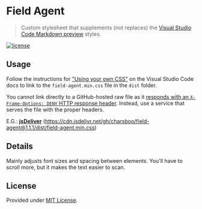 # Field Agent

> Custom stylesheet that supplements (not replaces) the [Visual Studio Code Markdown preview](https://code.visualstudio.com/docs/languages/markdown#_markdown-preview) styles.

[![license][img-license]][url-license]

## Usage

Follow the instructions for ["Using your own CSS"](https://code.visualstudio.com/docs/getstarted/settings) on the Visual Studio Code docs to link to the `field-agent.min.css` file in the `dist` folder.

You cannot link directly to a GitHub-hosted raw file as it [responds with an `X-Frame-Options: DENY` HTTP response header](https://github.com/Microsoft/vscode/issues/8287#issuecomment-230021773). Instead, use a service that serves the file with the proper headers.

E.G.: [**jsDeliver**](https://www.jsdelivr.com/?docs=gh) (https://cdn.jsdelivr.net/gh/charsboo/field-agent@1.1.1/dist/field-agent.min.css)

## Details

Mainly adjusts font sizes and spacing between elements. You'll have to scroll more, but it makes the text easier to scan.

## License

Provided under [MIT License](https://opensource.org/licenses/MIT).

[img-license]: https://img.shields.io/badge/license-MIT-green?style=flat-square
[url-license]: LICENSE

